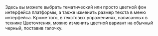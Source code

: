 Здесь вы можете выбрать тематический или просто цветной фон интерфейса платформы, а также изменить размер текста в меню интерфейса. Кроме того, в текстовых упраженинях, написанных в технике Цветочтения, можно изменить цветной вариант на обычный черный, поставив галочку.
